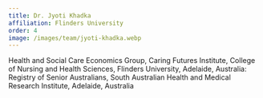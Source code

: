 ```yaml
---
title: Dr. Jyoti Khadka
affiliation: Flinders University
order: 4
image: /images/team/jyoti-khadka.webp
---
```


Health and Social Care Economics Group, Caring Futures Institute, College of Nursing and Health Sciences, Flinders University, Adelaide, Australia: Registry of Senior Australians, South Australian Health and Medical Research Institute, Adelaide, Australia
